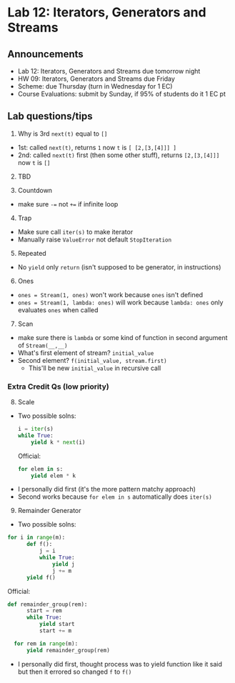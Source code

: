 # Lab 12: Iterators, Generators and Streams

## Announcements

- Lab 12: Iterators, Generators and Streams due tomorrow night
- HW 09: Iterators, Generators and Streams due Friday
- Scheme: due Thursday (turn in Wednesday for 1 EC)
- Course Evaluations: submit by Sunday, if 95% of students do it 1 EC pt

## Lab questions/tips

1. Why is 3rd `next(t)` equal to `[]`
  - 1st: called `next(t)`, returns `1` now `t` is `[ [2,[3,[4]]] ]`
  - 2nd: called `next(t)` first (then some other stuff), returns `[2,[3,[4]]]` now `t` is `[]`

2. TBD

3. Countdown
  - make sure `-=` not `+=` if infinite loop

4. Trap
  - Make sure call `iter(s)` to make iterator
  - Manually raise `ValueError` not default `StopIteration`

5. Repeated
  - No `yield` only `return` (isn't supposed to be generator, in instructions)

6. Ones
  - `ones = Stream(1, ones)` won't work because `ones` isn't defined
  - `ones = Stream(1, lambda: ones)` will work because `lambda: ones` only evaluates `ones` when called

7. Scan
  - make sure there is `lambda` or some kind of function in second argument of `Stream(__,__)`
  - What's first element of stream? `initial_value`
  - Second element? `f(initial_value, stream.first)`
    - This'll be new `initial_value` in recursive call

### Extra Credit Qs (low priority)

8. Scale
  - Two possible  solns:
    ```python
    i = iter(s)
    while True:
        yield k * next(i)
    ```
    Official:
    ```python
    for elem in s:
        yield elem * k
    ```
  - I personally did first (it's the more pattern matchy approach)
  - Second works because `for elem in s` automatically does `iter(s)`

9. Remainder Generator
  - Two possible solns:
  ```python
  for i in range(m):
        def f():
            j = i
            while True:
                yield j
                j += m
        yield f()
  ```
  Official:
  
  ```python
  def remainder_group(rem):
        start = rem
        while True:
            yield start
            start += m

    for rem in range(m):
        yield remainder_group(rem)
  ```
  - I personally did first, thought process was to yield function like it said but then it errored so changed `f` to `f()`
